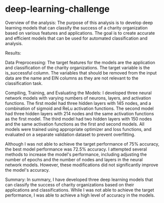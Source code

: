 # deep-learning-challenge

Overview of the analysis:
The purpose of this analysis is to develop deep learning models that can classify the success of a charity organization based on various features and applications. The goal is to create accurate and efficient models that can be used for automated classification and analysis.

Results:

Data Preprocessing:
The target features for the models are the application and classification of the charity organizations. The target variable is the is_successful column. The variables that should be removed from the input data are the name and EIN columns as they are not relevant to the classification task.

Compiling, Training, and Evaluating the Models:
I developed three neural network models with varying numbers of neurons, layers, and activation functions. The first model had three hidden layers with 145 nodes, and a combination of sigmoid and ReLu activation functions. The second model had three hidden layers with 214 nodes and the same activation functions as the first model. The third model had two hidden layers with 150 nodes and the same activation functions as the first and second models. All models were trained using appropriate optimizer and loss functions, and evaluated on a separate validation dataset to prevent overfitting.

Although I was not able to achieve the target performance of 75% accuracy, the best model performance was 72.5% accuracy. I attempted several methods to increase the model's performance, including adjusting the number of epochs and the number of nodes and layers in the neural network models. However, these modifications did not significantly improve the model's accuracy.

Summary:
In summary, I have developed three deep learning models that can classify the success of charity organizations based on their applications and classifications. While I was not able to achieve the target performance, I was able to achieve a high level of accuracy in the models.
